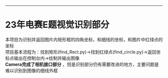 ---
# 23年电赛E题视觉识别部分
本项目为识别并返回图片内矩形框的四角坐标，和细线的坐标，和图片中红绿点的坐标  
项目基本流程为：找到矩形(find_Rect.py)->找到红绿点(find_circle.py)->返回坐标点输出在控制台内->绘制并输出图像  
**Camera完成了相机接口部分** ，但是识别部分仍有需要改进的地方，主要问题是难以识别到图像的细线外框  
